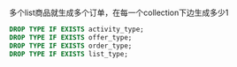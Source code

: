 # 
多个list商品就生成多个订单，在每一个collection下边生成多少1

```sql
DROP TYPE IF EXISTS activity_type;
DROP TYPE IF EXISTS offer_type;
DROP TYPE IF EXISTS order_type;
DROP TYPE IF EXISTS list_type;
```

